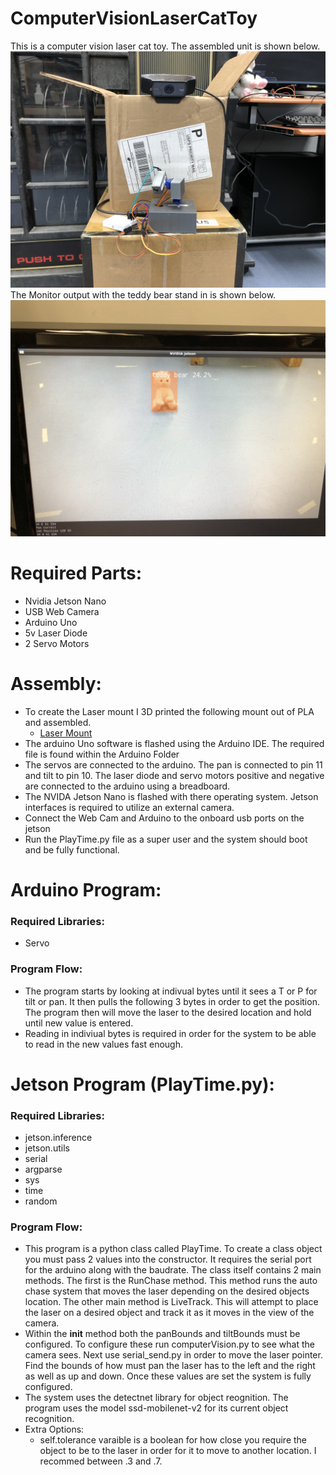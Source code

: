 # **ComputerVisionLaserCatToy**
This is a computer vision laser cat toy. 
The assembled unit is shown below.
![Assembled Unit](AssembledUnit.JPG)
The Monitor output with the teddy bear stand in is shown below.
![Monitor Output](MonitorOutput.JPG)
# Required Parts:
  - Nvidia Jetson Nano
  - USB Web Camera
  - Arduino Uno
  - 5v Laser Diode
  - 2 Servo Motors
 
 # Assembly:
  - To create the Laser mount I 3D printed the following mount out of PLA and assembled.
      - [Laser Mount](https://www.thingiverse.com/thing:2104280)
  - The arduino Uno software is flashed using the Arduino IDE. The required file is found within the Arduino Folder 
  - The servos are connected to the arduino. The pan is connected to pin 11 and tilt to pin 10. The laser diode and servo motors positive and negative are connected to the arduino using a breadboard.
  - The NVIDA Jetson Nano is flashed with there operating system. Jetson interfaces is required to utilize an external camera. 
  - Connect the Web Cam and Arduino to the onboard usb ports on the jetson
  - Run the PlayTime.py file as a super user and the system should boot and be fully functional.


# Arduino Program:
  ### Required Libraries:
  - Servo
  ### Program Flow:
  - The program starts by looking at indivual bytes until it sees a T or P for tilt or pan. It then pulls the following 3 bytes in order to get the position. The program then will move the laser to the desired location and hold until new value is entered. 
  - Reading in indiviual bytes is required in order for the system to be able to read in the new values fast enough.
# Jetson Program (PlayTime.py):
  ### Required Libraries:
  - jetson.inference
  - jetson.utils
  - serial
  - argparse
  - sys
  - time
  - random
  ### Program Flow:
  - This program is a python class called PlayTime. To create a class object you must pass 2 values into the constructor. It requires the serial port for the arduino along with the baudrate. The class itself contains 2 main methods. The first is the RunChase method. This method runs the auto chase system that moves the laser depending on the desired objects location. The other main method is LiveTrack. This will attempt to place the laser on a desired object and track it as it moves in the view of the camera.
  - Within the __init__ method both the panBounds and tiltBounds must be configured. To configure these run computerVision.py to see what the camera sees. Next use serial_send.py in order to move the laser pointer. Find the bounds of how must pan the laser has to the left and the right as well as up and down. Once these values are set the system is fully configured.
  - The system uses the detectnet library for object reognition. The program uses the model ssd-mobilenet-v2 for its current object recognition. 
  - Extra Options:
      - self.tolerance varaible is a boolean for how close you require the object to be to the laser in order for it to move to another location. I recommed between .3 and .7.
      
